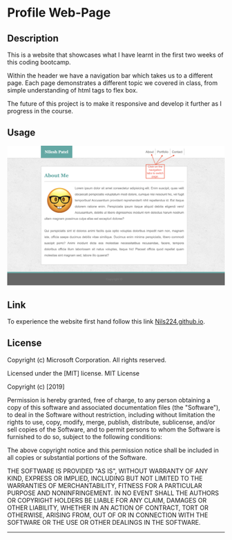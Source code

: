 # Profile Web-Page 

## Description 

This is a website that showcases what I have learnt in the first two weeks of this coding bootcamp.

Within the header we have a navigation bar which takes us to a different page. Each page demonstrates a different topic we covered in class, from simple understanding of html tags to flex box. 

The future of this project is to make it responsive and develop it further as I progress in the course. 


## Usage 

![ScreenShot](assets/images/Screenshot.png)


## Link

To experience the website first hand follow this link [Nils224.github.io](https://nils224.github.io).

## License

Copyright (c) Microsoft Corporation. All rights reserved.

Licensed under the [MIT] license.
MIT License

Copyright (c) [2019]

Permission is hereby granted, free of charge, to any person obtaining a copy
of this software and associated documentation files (the "Software"), to deal
in the Software without restriction, including without limitation the rights
to use, copy, modify, merge, publish, distribute, sublicense, and/or sell
copies of the Software, and to permit persons to whom the Software is
furnished to do so, subject to the following conditions:

The above copyright notice and this permission notice shall be included in all
copies or substantial portions of the Software.

THE SOFTWARE IS PROVIDED "AS IS", WITHOUT WARRANTY OF ANY KIND, EXPRESS OR
IMPLIED, INCLUDING BUT NOT LIMITED TO THE WARRANTIES OF MERCHANTABILITY,
FITNESS FOR A PARTICULAR PURPOSE AND NONINFRINGEMENT. IN NO EVENT SHALL THE
AUTHORS OR COPYRIGHT HOLDERS BE LIABLE FOR ANY CLAIM, DAMAGES OR OTHER
LIABILITY, WHETHER IN AN ACTION OF CONTRACT, TORT OR OTHERWISE, ARISING FROM,
OUT OF OR IN CONNECTION WITH THE SOFTWARE OR THE USE OR OTHER DEALINGS IN THE
SOFTWARE.

---
